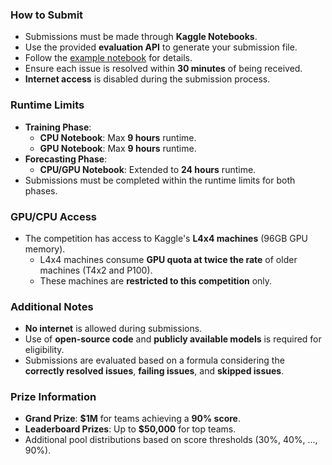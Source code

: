 
### **How to Submit**
- Submissions must be made through **Kaggle Notebooks**.
- Use the provided **evaluation API** to generate your submission file.
- Follow the [example notebook](https://www.kaggle.com/competitions/konwinski-prize) for details.
- Ensure each issue is resolved within **30 minutes** of being received.
- **Internet access** is disabled during the submission process.

### **Runtime Limits**
- **Training Phase**:
  - **CPU Notebook**: Max **9 hours** runtime.
  - **GPU Notebook**: Max **9 hours** runtime.
- **Forecasting Phase**:
  - **CPU/GPU Notebook**: Extended to **24 hours** runtime.
- Submissions must be completed within the runtime limits for both phases.

### **GPU/CPU Access**
- The competition has access to Kaggle's **L4x4 machines** (96GB GPU memory).
  - L4x4 machines consume **GPU quota at twice the rate** of older machines (T4x2 and P100).
  - These machines are **restricted to this competition** only.

### **Additional Notes**
- **No internet** is allowed during submissions.
- Use of **open-source code** and **publicly available models** is required for eligibility.
- Submissions are evaluated based on a formula considering the **correctly resolved issues**, **failing issues**, and **skipped issues**.

### **Prize Information**
- **Grand Prize**: **$1M** for teams achieving a **90% score**.
- **Leaderboard Prizes**: Up to **$50,000** for top teams.
- Additional pool distributions based on score thresholds (30%, 40%, ..., 90%).
